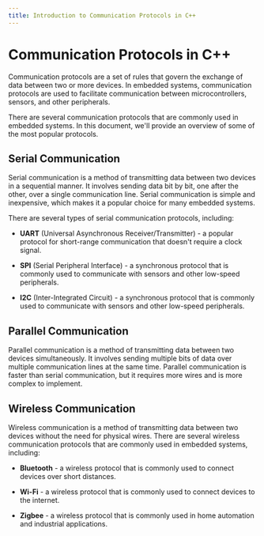 ```yaml
---
title: Introduction to Communication Protocols in C++
---
```


# Communication Protocols in C++

Communication protocols are a set of rules that govern the exchange of data between two or more devices. In embedded systems, communication protocols are used to facilitate communication between microcontrollers, sensors, and other peripherals.

There are several communication protocols that are commonly used in embedded systems. In this document, we'll provide an overview of some of the most popular protocols.

## Serial Communication

Serial communication is a method of transmitting data between two devices in a sequential manner. It involves sending data bit by bit, one after the other, over a single communication line. Serial communication is simple and inexpensive, which makes it a popular choice for many embedded systems.

There are several types of serial communication protocols, including:

- **UART** (Universal Asynchronous Receiver/Transmitter) - a popular protocol for short-range communication that doesn't require a clock signal.

- **SPI** (Serial Peripheral Interface) - a synchronous protocol that is commonly used to communicate with sensors and other low-speed peripherals.

- **I2C** (Inter-Integrated Circuit) - a synchronous protocol that is commonly used to communicate with sensors and other low-speed peripherals.

## Parallel Communication

Parallel communication is a method of transmitting data between two devices simultaneously. It involves sending multiple bits of data over multiple communication lines at the same time. Parallel communication is faster than serial communication, but it requires more wires and is more complex to implement.

## Wireless Communication

Wireless communication is a method of transmitting data between two devices without the need for physical wires. There are several wireless communication protocols that are commonly used in embedded systems, including:

- **Bluetooth** - a wireless protocol that is commonly used to connect devices over short distances.

- **Wi-Fi** - a wireless protocol that is commonly used to connect devices to the internet.

- **Zigbee** - a wireless protocol that is commonly used in home automation and industrial applications.